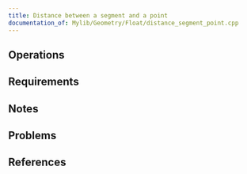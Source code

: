 ```yaml
---
title: Distance between a segment and a point
documentation_of: Mylib/Geometry/Float/distance_segment_point.cpp
---
```


## Operations

## Requirements

## Notes

## Problems

## References
